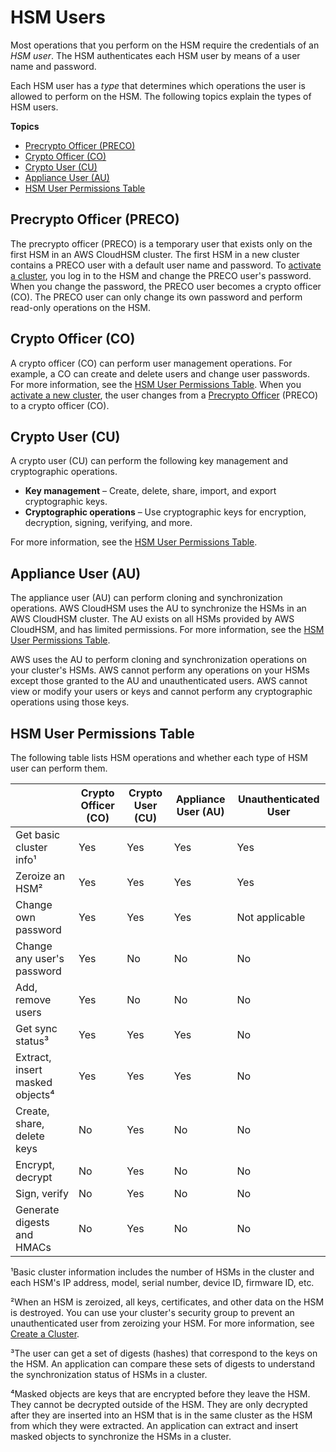 # HSM Users<a name="hsm-users"></a>

Most operations that you perform on the HSM require the credentials of an *HSM user*\. The HSM authenticates each HSM user by means of a user name and password\.

Each HSM user has a *type* that determines which operations the user is allowed to perform on the HSM\. The following topics explain the types of HSM users\.

**Topics**
+ [Precrypto Officer \(PRECO\)](#preco)
+ [Crypto Officer \(CO\)](#crypto-officer)
+ [Crypto User \(CU\)](#crypto-user)
+ [Appliance User \(AU\)](#appliance-user)
+ [HSM User Permissions Table](#user-permissions-table)

## Precrypto Officer \(PRECO\)<a name="preco"></a>

The precrypto officer \(PRECO\) is a temporary user that exists only on the first HSM in an AWS CloudHSM cluster\. The first HSM in a new cluster contains a PRECO user with a default user name and password\. To [activate a cluster](activate-cluster.md), you log in to the HSM and change the PRECO user's password\. When you change the password, the PRECO user becomes a crypto officer \(CO\)\. The PRECO user can only change its own password and perform read\-only operations on the HSM\.

## Crypto Officer \(CO\)<a name="crypto-officer"></a>

A crypto officer \(CO\) can perform user management operations\. For example, a CO can create and delete users and change user passwords\. For more information, see the [HSM User Permissions Table](#user-permissions-table)\. When you [activate a new cluster](activate-cluster.md), the user changes from a [Precrypto Officer](#preco) \(PRECO\) to a crypto officer \(CO\)\. 

## Crypto User \(CU\)<a name="crypto-user"></a>

A crypto user \(CU\) can perform the following key management and cryptographic operations\.
+ **Key management** – Create, delete, share, import, and export cryptographic keys\.
+ **Cryptographic operations** – Use cryptographic keys for encryption, decryption, signing, verifying, and more\.

For more information, see the [HSM User Permissions Table](#user-permissions-table)\.

## Appliance User \(AU\)<a name="appliance-user"></a>

The appliance user \(AU\) can perform cloning and synchronization operations\. AWS CloudHSM uses the AU to synchronize the HSMs in an AWS CloudHSM cluster\. The AU exists on all HSMs provided by AWS CloudHSM, and has limited permissions\. For more information, see the [HSM User Permissions Table](#user-permissions-table)\.

AWS uses the AU to perform cloning and synchronization operations on your cluster's HSMs\. AWS cannot perform any operations on your HSMs except those granted to the AU and unauthenticated users\. AWS cannot view or modify your users or keys and cannot perform any cryptographic operations using those keys\.

## HSM User Permissions Table<a name="user-permissions-table"></a>

The following table lists HSM operations and whether each type of HSM user can perform them\.


|  | Crypto Officer \(CO\) | Crypto User \(CU\) | Appliance User \(AU\) | Unauthenticated User | 
| --- | --- | --- | --- | --- | 
| Get basic cluster info¹ | Yes | Yes | Yes | Yes | 
| Zeroize an HSM² | Yes | Yes | Yes | Yes | 
| Change own password | Yes | Yes | Yes | Not applicable | 
| Change any user's password | Yes | No | No | No | 
| Add, remove users | Yes | No | No | No | 
| Get sync status³ | Yes | Yes | Yes | No | 
| Extract, insert masked objects⁴ | Yes | Yes | Yes | No | 
| Create, share, delete keys | No | Yes | No | No | 
| Encrypt, decrypt | No | Yes | No | No | 
| Sign, verify | No | Yes | No | No | 
| Generate digests and HMACs | No | Yes | No | No | 

¹Basic cluster information includes the number of HSMs in the cluster and each HSM's IP address, model, serial number, device ID, firmware ID, etc\.

²When an HSM is zeroized, all keys, certificates, and other data on the HSM is destroyed\. You can use your cluster's security group to prevent an unauthenticated user from zeroizing your HSM\. For more information, see [Create a Cluster](create-cluster.md)\.

³The user can get a set of digests \(hashes\) that correspond to the keys on the HSM\. An application can compare these sets of digests to understand the synchronization status of HSMs in a cluster\.

⁴Masked objects are keys that are encrypted before they leave the HSM\. They cannot be decrypted outside of the HSM\. They are only decrypted after they are inserted into an HSM that is in the same cluster as the HSM from which they were extracted\. An application can extract and insert masked objects to synchronize the HSMs in a cluster\.